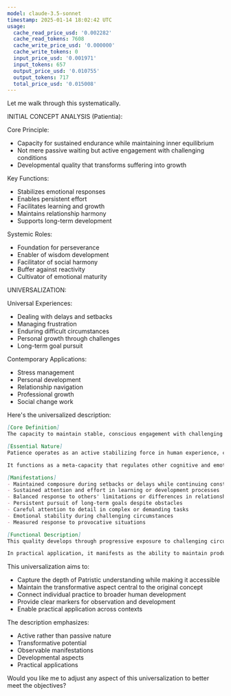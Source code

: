 ```yaml
---
model: claude-3.5-sonnet
timestamp: 2025-01-14 18:02:42 UTC
usage:
  cache_read_price_usd: '0.002282'
  cache_read_tokens: 7608
  cache_write_price_usd: '0.000000'
  cache_write_tokens: 0
  input_price_usd: '0.001971'
  input_tokens: 657
  output_price_usd: '0.010755'
  output_tokens: 717
  total_price_usd: '0.015008'
---
```


Let me walk through this systematically.

INITIAL CONCEPT ANALYSIS (Patientia):

Core Principle:
- Capacity for sustained endurance while maintaining inner equilibrium
- Not mere passive waiting but active engagement with challenging conditions
- Developmental quality that transforms suffering into growth

Key Functions:
- Stabilizes emotional responses
- Enables persistent effort
- Facilitates learning and growth
- Maintains relationship harmony
- Supports long-term development

Systemic Roles:
- Foundation for perseverance
- Enabler of wisdom development
- Facilitator of social harmony
- Buffer against reactivity
- Cultivator of emotional maturity

UNIVERSALIZATION:

Universal Experiences:
- Dealing with delays and setbacks
- Managing frustration
- Enduring difficult circumstances
- Personal growth through challenges
- Long-term goal pursuit

Contemporary Applications:
- Stress management
- Personal development
- Relationship navigation
- Professional growth
- Social change work

Here's the universalized description:

```markdown
[Core Definition]
The capacity to maintain stable, conscious engagement with challenging circumstances while preserving inner equilibrium and continuing purposeful action. This quality enables transformation of difficulty into growth through sustained, balanced response rather than reactive behavior.

[Essential Nature]
Patience operates as an active stabilizing force in human experience, combining alert presence with emotional equilibrium. Unlike passive endurance, it represents dynamic engagement with challenging conditions while maintaining inner harmony. This quality serves as both a protective buffer against reactivity and a transformative force that converts difficult experiences into developmental opportunities.

It functions as a meta-capacity that regulates other cognitive and emotional processes, allowing for measured response instead of immediate reaction, thereby creating space for wisdom to emerge and enabling sustained effort toward meaningful goals.

[Manifestations]
- Maintained composure during setbacks or delays while continuing constructive action
- Sustained attention and effort in learning or development processes
- Balanced response to others' limitations or differences in relationships
- Persistent pursuit of long-term goals despite obstacles
- Careful attention to detail in complex or demanding tasks
- Emotional stability during challenging circumstances
- Measured response to provocative situations

[Functional Description]
This quality develops through progressive exposure to challenging circumstances combined with conscious choice in response. It begins with simple impulse regulation and extends to complex emotional and behavioral management in difficult situations. The development process involves building internal awareness, strengthening response choice, and cultivating sustainable engagement with challenges.

In practical application, it manifests as the ability to maintain productive engagement with difficult circumstances while preserving inner balance. This enables effective learning, healthy relationships, and sustained progress toward goals. The quality supports both individual development and social harmony by creating space for understanding, growth, and constructive action in challenging situations.
```

This universalization aims to:
- Capture the depth of Patristic understanding while making it accessible
- Maintain the transformative aspect central to the original concept
- Connect individual practice to broader human development
- Provide clear markers for observation and development
- Enable practical application across contexts

The description emphasizes:
- Active rather than passive nature
- Transformative potential
- Observable manifestations
- Developmental aspects
- Practical applications

Would you like me to adjust any aspect of this universalization to better meet the objectives?